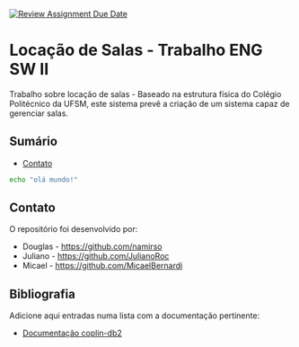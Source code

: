 [![Review Assignment Due Date](https://classroom.github.com/assets/deadline-readme-button-22041afd0340ce965d47ae6ef1cefeee28c7c493a6346c4f15d667ab976d596c.svg)](https://classroom.github.com/a/agg6sSBC)
# Locação de Salas - Trabalho ENG SW II

Trabalho sobre locação de salas - 
Baseado na estrutura física do Colégio Politécnico da UFSM, este sistema prevê a criação de um sistema capaz de gerenciar salas.

## Sumário

* [Contato](#contato)

```bash
echo "olá mundo!"
```

## Contato

O repositório foi desenvolvido por:
 
* Douglas  - https://github.com/namirso
* Juliano  - https://github.com/JulianoRoc
* Micael   - https://github.com/MicaelBernardi


## Bibliografia

Adicione aqui entradas numa lista com a documentação pertinente:

* [Documentação coplin-db2](https://pypi.org/project/coplin-db2/)
